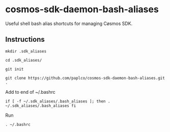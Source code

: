 # cosmos-sdk-daemon-bash-aliases
Useful shell bash alias shortcuts for managing Cøsmos SDK.

## Instructions

`mkdir .sdk_aliases `

`cd .sdk_aliases/ `

`git init `

`git clone https://github.com/paplco/cosmos-sdk-daemon-bash-aliases.git .`

Add to end of ~/.bashrc

`if [ -f ~/.sdk_aliases/.bash_aliases ]; then
    . ~/.sdk_aliases/.bash_aliases
fi`

Run

`. ~/.bashrc `
